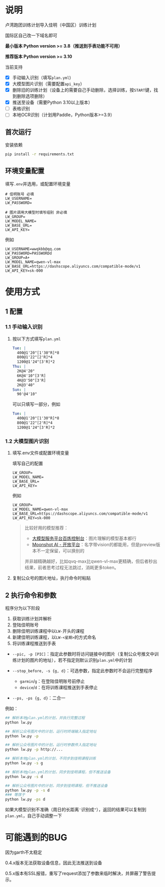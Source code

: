 # 说明

卢湾跑团训练计划导入佳明（中国区）训练计划

国际区自己改一下域名即可

**最小版本 Python version >= 3.8（推送到手表功能不可用）**

**推荐版本 Python version >= 3.10**

当前支持

- [x] 手动输入识别（填写`plan.yml`)
- [x] 大模型图片识别（需要配置`api_key`）
- [x] 删除旧的训练计划（设备上的需要自己手动删除，选择训练，按`START`键，找到删除选项删除）
- [x] 推送至设备（需要Python 3.10以上版本）
- [ ] 表格识别
- [ ] 本地OCR识别（计划用Paddle，Python版本>=3.9）

## 首次运行

安装依赖

```bash
pip install -r requirements.txt
```

## 环境变量配置

填写`.env`并选用，或配置环境变量

```dotenv
# 佳明账号 必填
LW_USERNAME=
LW_PASSWORD=

# 图片调用大模型时填写组别 非必填
LW_GROUP=
LW_MODEL_NAME=
LW_BASE_URL=
LW_API_KEY=
```

例如

```dotenv
LW_USERNAME=wwqkbb@qq.com
LW_PASSWORD=PASSWORDd
LW_GROUP=A+
LW_MODEL_NAME=qwen-vl-max
LW_BASE_URL=https://dashscope.aliyuncs.com/compatible-mode/v1
LW_API_KEY=sk-000
```

# 使用方式

## 1 配置

### 1.1 手动输入识别

1. 按以下方式填写`plan.yml`

    ```yaml
    Tue: |
      400@1'20"[1'30"R]*8
      800@1'22"[2'R]*4
      1200@1'24"[3'R]*2
    Thu: |
      2K@4'20"
      6K@4'10"[3'R]
      4K@3'50"[3'R]
      2K@3'40"
    Sun: |
      90'@4'10"
    ```

    可以只填写一部分，例如

    ```yaml
    Tue: |
      400@1'20"[1'30"R]*8
      800@1'22"[2'R]*4
      1200@1'24"[3'R]*2
    ```

### 1.2 大模型图片识别

1. 填写.env文件或配置环境变量

    填写自己的配置
    ```dotenv
    LW_GROUP=
    LW_MODEL_NAME=
    LW_BASE_URL=
    LW_API_KEY=
    ```

    例如

    ```dotenv
    LW_GROUP=
    LW_MODEL_NAME=qwen-vl-max
    LW_BASE_URL=https://dashscope.aliyuncs.com/compatible-mode/v1
    LW_API_KEY=sk-000
    ```

    > 比较好用的模型推荐：
    >
    > - [大模型服务平台百炼控制台](https://bailian.console.aliyun.com/?tab=model#/model-market?capabilities=["IU"]&z_type_={"capabilities"%3A"array"})：图片理解的模型基本都行
    > - [Moonshot AI - 开放平台](https://platform.moonshot.cn/docs/introduction)：名字带vision的都能用，但是preview版本不一定保留，可以换别的
    >
    > 并非越精确越好，比如qvq-max比qwen-vl-max更精确，但后者秒出结果，前者思考过程无法跳过，消耗更多token。

2. 复制公众号的图片地址，执行命令时粘贴

## 2 执行命令和参数

程序分为以下阶段

1. 获取训练计划并解析
2. 登陆佳明账号
3. 删除佳明训练课程中以`LW-`开头的课程
4. 新建佳明训练课程，以`LW-<星期>`的方式命名
5. 将训练课程推送到手表

- `--pic, -p [PIC]`：指定此参数时将访问链接中的图片（复制公众号推文中训练计划的图片的地址），若不指定则默认识别`plan.yml`中的计划

- `--stop_before, -s {g, d}`：可选参数，指定此参数时不会运行完整程序
  - `garmin`/`g`：在登陆佳明账号前停止
  - `device`/`d`：在将训练课程推送到手表停止

- `--ps, -ps {g, d}`：二合一

例如：

```bash
## 解析本地plan.yml的计划，并执行完整过程
python lw.py

## 解析公众号图片中的计划，运行时终端输入指定地址
python lw.py -p

## 解析公众号图片中的计划，运行时参数传入指定地址
python lw.py -p http://... 

## 解析本地plan.yml的计划，不同步到佳明课程训练
python lw.py -s g

## 解析本地plan.yml的计划，同步到佳明课程，但不推送设备
python lw.py -s d

## 解析公众号图片中的计划，同步到佳明课程，但不推送设备
python lw.py -p -s d
### 等效于
python lw.py -ps d
```

如果大模型识别不准确（周日的长距离`'`识别成`"`），返回的结果可以复制到`plan.yml`，自己手动调整一下

# 可能遇到的BUG

因为garth不太稳定

0.4.x版本无法获取设备信息，因此无法推送到设备

0.5.x版本有SSL报错，重写了request添加了参数来临时解决，并屏蔽了警告提示。

